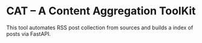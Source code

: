 # CAT – A Content Aggregation ToolKit

This tool automates RSS post collection from sources and builds a index of posts via FastAPI. 